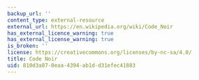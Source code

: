 ```yaml
---
backup_url: ''
content_type: external-resource
external_url: https://en.wikipedia.org/wiki/Code_Noir
has_external_licence_warning: true
has_external_license_warning: true
is_broken: ''
license: https://creativecommons.org/licenses/by-nc-sa/4.0/
title: Code Noir
uid: 810d3a87-0eaa-4394-ab1d-d31efec41883
---
```

